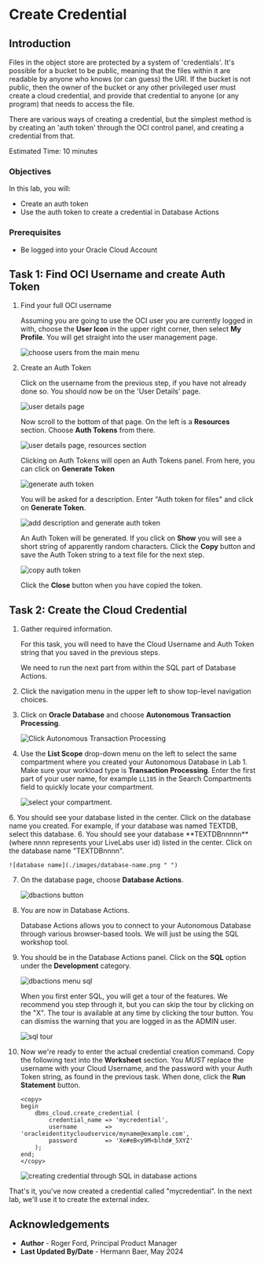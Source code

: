 # Create Credential

## Introduction

Files in the object store are protected by a system of 'credentials'. It's possible for a bucket to be public, meaning that the files within it are readable by anyone who knows (or can guess) the URI. If the bucket is not public, then the owner of the bucket or any other privileged user must create a cloud credential, and provide that credential to anyone (or any program) that needs to access the file.

There are various ways of creating a credential, but the simplest method is by creating an 'auth token' through the OCI control panel, and creating a credential from that.

Estimated Time: 10 minutes

### Objectives

In this lab, you will:

* Create an auth token
* Use the auth token to create a credential in Database Actions

### Prerequisites

* Be logged into your Oracle Cloud Account

## Task 1: Find OCI Username and create Auth Token

1. Find your full OCI username
    
    Assuming you are going to use the OCI user you are currently logged in with, choose the **User Icon** in the upper right corner, then select **My Profile**. You will get straight into the user management page.

    ![choose users from the main menu](./images/menu-users.png " ")

2. Create an Auth Token

    Click on the username from the previous step, if you have not already done so. You should now be on the 'User Details' page.

    ![user details page](./images/user-details-1.png " ")  

    Now scroll to the bottom of that page. On the left is a **Resources** section. Choose **Auth Tokens** from there.
    
    ![user details page, resources section](./images/user-details-2.png " ")
      
    Clicking on Auth Tokens will open an Auth Tokens panel. From here, you can click on **Generate Token**

    ![generate auth token](./images/generate-auth-1.png " ")

    You will be asked for a description. Enter "Auth token for files" and click on **Generate Token**.

    ![add description and generate auth token](./images/generate-auth-2.png " ")

    An Auth Token will be generated. If you click on **Show** you will see a short string of apparently random characters. Click the **Copy** button and save the Auth Token string to a text file for the next step.

    ![copy auth token](./images/copy-token.png " ")

    Click the **Close** button when you have copied the token.

## Task 2: Create the Cloud Credential

1. Gather required information.

    For this task, you will need to have the Cloud Username and Auth Token string that you saved in the previous steps.

    We need to run the next part from within the SQL part of Database Actions.

3. Click the navigation menu in the upper left to show top-level navigation choices.

4. Click on **Oracle Database** and choose **Autonomous Transaction Processing**.

    ![Click Autonomous Transaction Processing](./images/adb-atp.png " ")


5. Use the __List Scope__ drop-down menu on the left to select the same compartment where you created your Autonomous Database in Lab 1. Make sure your workload type is __Transaction Processing__. <if type="livelabs">Enter the first part of your user name, for example `LL185` in the Search Compartments field to quickly locate your compartment.

    ![select your compartment.](./images/livelabs-compartment.png " ")

</if>

<if type="freetier">
6. You should see your database listed in the center. Click on the database name you created. For example, if your database was named TEXTDB, select this database.
</if>

<if type="livelabs">
6. You should see your database **TEXTDBnnnnn** (where nnnn represents your LiveLabs user id) listed in the center. Click on the database name "TEXTDBnnnn".
</if>

    ![database name](./images/database-name.png " ")

7.  On the database page, choose __Database Actions__.

    ![dbactions button](./images/dbactions-button.png " ")

8.  You are now in Database Actions.

    Database Actions allows you to connect to your Autonomous Database through various browser-based tools. We will just be using the SQL workshop tool.

9. You should be in the Database Actions panel. Click on the **SQL** option under the **Development** category.

    ![dbactions menu sql](./images/dbactions-menu-sql.png " ")

    When you first enter SQL, you will get a tour of the features. We recommend you step through it, but you can skip the tour by clicking on the "X". The tour is available at any time by clicking the tour button. You can dismiss the warning that you are logged in as the ADMIN user.

    ![sql tour](./images/sql-tour.png " ")

10. Now we're ready to enter the actual credential creation command. Copy the following text into the **Worksheet** section. You *MUST* replace the username with your Cloud Username, and the password with your Auth Token string, as found in the previous task. When done, click the **Run Statement** button.

    ```
    <copy>
    begin
        dbms_cloud.create_credential (
            credential_name => 'mycredential',
            username        => 'oracleidentitycloudservice/myname@example.com',
            password        => 'Xe#eB<y9M<blhd#_5XYZ'
        );
    end;
    </copy>
    ```
    
    ![creating credential through SQL in database actions](./images/create-credential-sql.png " ")

That's it, you've now created a credential called "mycredential". In the next lab, we'll use it to create the external index.

## Acknowledgements

- **Author** - Roger Ford, Principal Product Manager
- **Last Updated By/Date** - Hermann Baer, May 2024
